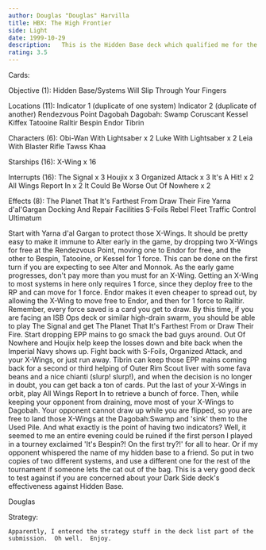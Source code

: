 ```yaml
---
author: Douglas "Douglas" Harvilla
title: HBX: The High Frontier
side: Light
date: 1999-10-29
description:   This is the Hidden Base deck which qualified me for the Endor Regional, and then collected dust while I waited for someone to hold a non-prelim tourney.  Some minor changes after Endor made it a little more effective.
rating: 3.5
---
```

Cards: 

Objective (1):
Hidden Base/Systems Will Slip Through Your Fingers

Locations (11):
Indicator 1 (duplicate of one system)
Indicator 2 (duplicate of another)
Rendezvous Point
Dagobah
Dagobah: Swamp
Coruscant
Kessel
Kiffex
Tatooine
Ralltir
Bespin
Endor
Tibrin

Characters (6):
Obi-Wan With Lightsaber x 2
Luke With Lightsaber x 2
Leia With Blaster Rifle
Tawss Khaa

Starships (16):
X-Wing x 16

Interrupts (16):
The Signal x 3
Houjix x 3
Organized Attack x 3
It's A Hit! x 2
All Wings Report In x 2
It Could Be Worse
Out Of Nowhere x 2

Effects (8):
The Planet That It's Farthest From
Draw Their Fire
Yarna d'al'Gargan
Docking And Repair Facilities
S-Foils
Rebel Fleet
Traffic Control
Ultimatum

  Start with Yarna d'al Gargan to protect those X-Wings.  It should be pretty easy to make it immune to Alter early in the game, by dropping two X-Wings for free at the Rendezvous Point, moving one to Endor for free, and the other to Bespin, Tatooine, or Kessel for 1 force.  This can be done on the first turn if you are expecting to see Alter and Monnok.
  As the early game progresses, don't pay more than you must for an X-Wing.  Getting an X-Wing to most systems in here only requires 1 force, since they deploy free to the RP and can move for 1 force.  Endor makes it even cheaper to spread out, by allowing the X-Wing to move free to Endor, and then for 1 force to Ralltir.  Remember, every force saved is a card you get to draw.
  By this time, if you are facing an ISB Ops deck or similar high-drain swarm, you should be able to play The Signal and get The Planet That It's Farthest From or Draw Their Fire.  Start dropping EPP mains to go smack the bad guys around.
  Out Of Nowhere and Houjix help keep the losses down and bite back when the Imperial Navy shows up.  Fight back with S-Foils, Organized Attack, and your X-Wings, or just run away.
  Tibrin can keep those EPP mains coming back for a second or third helping of Outer Rim Scout liver with some fava beans and a nice chianti (slurp! slurp!), and when the decision is no longer in doubt, you can get back a ton of cards.
  Put the last of your X-Wings in orbit, play All Wings Report In to retrieve a bunch of force.  Then, while keeping your opponent from draining, move most of your X-Wings to Dagobah.  Your opponent cannot draw up while you are flipped, so you are free to land those X-Wings at the Dagobah:Swamp and 'sink' them to the Used Pile.
  And what exactly is the point of having two indicators?  Well, it seemed to me an entire evening could be ruined if the first person I played in a tourney exclaimed 'It's Bespin?!  On the first try?!' for all to hear.	Or if my opponent whispered the name of my hidden base to a friend.  So put in two copies of two different systems, and use a different one for the rest of the tournament if someone lets the cat out of the bag.
  This is a very good deck to test against if you are concerned about your Dark Side deck's effectiveness against Hidden Base.

  Douglas




Strategy: 

	Apparently, I entered the strategy stuff in the deck list part of the submission.  Oh well.  Enjoy.